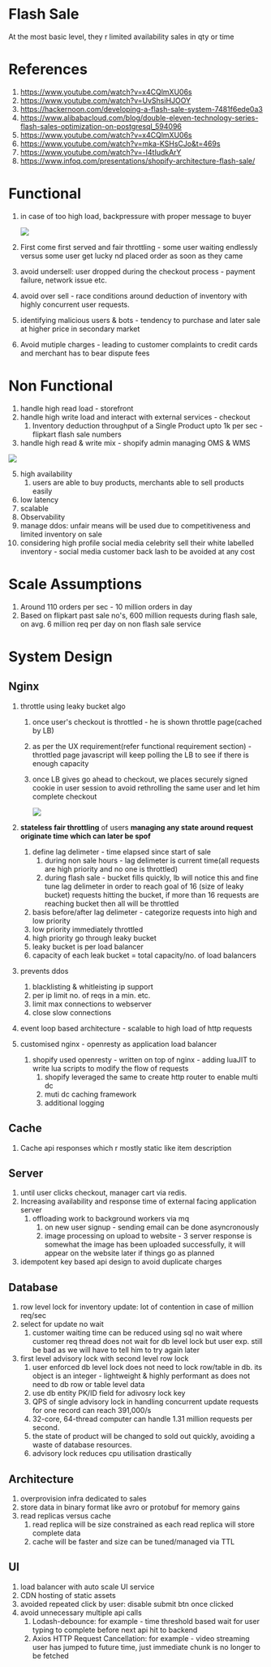 # Flash Sale
At the most basic level, they r limited availability sales in qty or time

# References
1. https://www.youtube.com/watch?v=x4CQlmXU06s
2. https://www.youtube.com/watch?v=UvShsiHJOOY
3. https://hackernoon.com/developing-a-flash-sale-system-7481f6ede0a3
4. https://www.alibabacloud.com/blog/double-eleven-technology-series-flash-sales-optimization-on-postgresql_594096
5. https://www.youtube.com/watch?v=x4CQlmXU06s
7. https://www.youtube.com/watch?v=mka-KSHsCJo&t=469s
8. https://www.youtube.com/watch?v=-I4tIudkArY
9. https://www.infoq.com/presentations/shopify-architecture-flash-sale/

# Functional 
1. in case of too high load, backpressure with proper message to buyer

    ![](https://github.com/khatwaniNikhil/SystemDesign/blob/main/images/ux_backpressure.png)
    
2. First come first served and fair throttling - some user waiting endlessly versus some user get lucky nd placed order as soon as they came
3. avoid undersell: user dropped during the checkout process - payment failure, network issue etc.
4. avoid over sell - race conditions around deduction of inventory with highly concurrent user requests.
5. identifying malicious users & bots - tendency to purchase and later sale at higher price in secondary market
6. Avoid mutiple charges - leading to customer complaints to credit cards and merchant has to bear dispute fees

# Non Functional
1. handle high read load - storefront
2. handle high write load and interact with external services - checkout 
    1. Inventory deduction throughput of a Single Product upto 1k per sec - flipkart flash sale numbers
3. handle high read & write mix - shopify admin managing OMS & WMS  

![](https://github.com/khatwaniNikhil/SystemDesign/blob/main/images/flash_sale_read_write_basis_business_modules.png)

5. high availability
    1. users are able to buy products, merchants able to sell products easily
6. low latency
7. scalable
8. Observability
9. manage ddos: unfair means will be used due to competitiveness and limited inventory on sale
10. considering high profile social media celebrity sell their white labelled inventory - social media customer back lash to be avoided at any cost

# Scale Assumptions
1. Around 110 orders per sec - 10 million orders in day
2. Based on flipkart past sale no's, 600 million requests during flash sale, on avg. 6 million req per day on non flash sale service

# System Design
## Nginx 
1. throttle using leaky bucket algo
    1. once user's checkout is throttled - he is shown throttle page(cached by LB)
    2. as per the UX requirement(refer functional requirement section) - throttled page javascript will keep polling the LB to see if there is enough capacity 
    3. once LB gives go ahead to checkout, we places securely signed cookie in user session to avoid rethrolling the same user and let him complete checkout

        ![](https://github.com/khatwaniNikhil/SystemDesign/blob/main/images/checkout_throttle_handling.png)

4. **stateless fair throttling** of users **managing any state around request originate time which can later be spof**
   1. define lag delimeter - time elapsed since start of sale
       1. during non sale hours - lag delimeter is current time(all requests are high priority and no one is throttled)
       2. during flash sale - bucket fills quickly, lb will notice this and fine tune lag delimeter in order to reach goal of 16 (size of leaky bucket) requests hitting the bucket, if more than 16 requests are reaching bucket then all will be throttled
   3. basis before/after lag delimeter - categorize requests into high and low  priority
   4. low priority immediately throttled
   5. high priority go through leaky bucket 
   6. leaky bucket is per load balancer
   7. capacity of each leak bucket = total capacity/no. of load balancers
   
6. prevents ddos
   1. blacklisting & whitleisting ip support
   2. per ip limit no. of reqs in a min. etc.
   3. limit max connections to webserver
   4. close slow connections
7. event loop based architecture - scalable to high load of http requests
8. customised nginx - openresty as application load balancer
    1. shopify used openresty - written on top of nginx - adding luaJIT to write lua scripts to modify the flow of requests 
        1. shopify leveraged the same to create http router to enable multi dc
        2. muti dc caching framework
        3. additional logging


## Cache 
1. Cache api responses which r mostly static like item description

## Server
1. until user clicks checkout, manager cart via redis.
2. Increasing availability and response time of external facing application server
    1. offloading work to background workers via mq
        1. on new user signup - sending email can be done asyncronously
        2. image processing on upload to website - 
        3 server response is somewhat the image has been uploaded successfully, it will appear on the website later if things go as planned
4. idempotent key based api design to avoid duplicate charges
 
## Database
1. row level lock for inventory update: lot of contention in case of million req/sec
2. select for update no wait
    1. customer waiting time can be reduced using sql no wait where customer req thread does not wait for db level lock but user exp. still be bad as we will have to tell him to try again later
2. first level advisory lock with second level row lock 
    1. user enforced db level lock does not need to lock row/table in db. its object is an integer - lightweight & highly performant as does not need to db row or table level data
    2. use db entity PK/ID field for adivosry lock key
    3. QPS of single advisory lock in handling concurrent update requests for one record can reach 391,000/s
    4. 32-core, 64-thread computer can handle 1.31 million requests per second.
    5. the state of product will be changed to sold out quickly, avoiding a waste of database resources.
    6. advisory lock reduces cpu utilisation drastically

## Architecture
1. overprovision infra dedicated to sales
2. store data in binary format like avro or protobuf for memory gains
3. read replicas versus cache
     1. read replica will be size constrained as each read replica will store complete data
     2. cache will be faster and size can be tuned/managed via TTL 

## UI
1. load balancer with auto scale UI service
2. CDN hosting of static assets
3. avoided repeated click by user: disable submit btn once clicked
4. avoid unnecessary multiple api calls
    1. Lodash-debounce: for example - time threshold based wait for user typing to complete before next api hit to backend
    2. Axios HTTP Request Cancellation: for example - video streaming user has jumped to future time, just immediate chunk is no longer to be fetched

